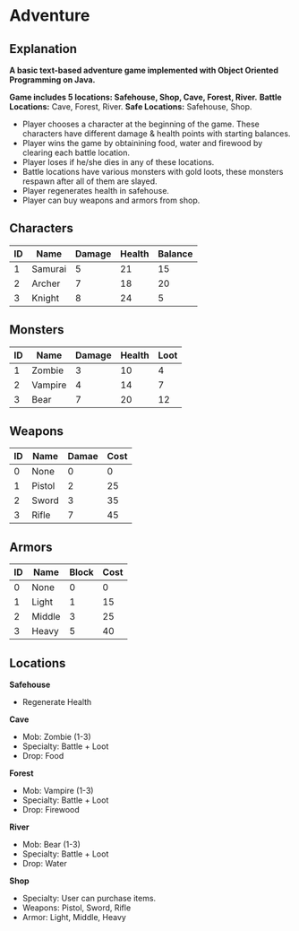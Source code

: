 # Adventure

## Explanation
**A basic text-based adventure game implemented with Object Oriented Programming on Java.**

**Game includes 5 locations: Safehouse, Shop, Cave, Forest, River.**
**Battle Locations:**  Cave, Forest, River.
**Safe Locations:** Safehouse, Shop.

* Player chooses a character at the beginning of the game. These characters have different damage & health points with starting balances.
* Player wins the game by obtainining food, water and firewood by clearing each battle location.
* Player loses if he/she dies in any of these locations.
* Battle locations have various monsters with gold loots, these monsters respawn after all of them are slayed.
* Player regenerates health in safehouse.
* Player can buy weapons and armors from shop.

## Characters

| ID | Name    | Damage | Health | Balance |
|----|---------|--------|--------|---------|
| 1  | Samurai | 5      | 21     | 15      |
| 2  | Archer  | 7      | 18     | 20      |
| 3  | Knight  | 8      | 24     | 5       |

## Monsters

| ID | Name    | Damage | Health | Loot |
|----|---------|--------|--------|------|
| 1  | Zombie  | 3      | 10     | 4    |
| 2  | Vampire | 4      | 14     | 7    |
| 3  | Bear    | 7      | 20     | 12   |

## Weapons

| ID | Name   | Damae | Cost |
|----|--------|-------|------|
| 0  | None   | 0     | 0    |
| 1  | Pistol | 2     | 25   |
| 2  | Sword  | 3     | 35   |
| 3  | Rifle  | 7     | 45   |

## Armors

| ID | Name   | Block | Cost |
|----|--------|-------|------|
| 0  | None   | 0     | 0    |
| 1  | Light  | 1     | 15   |
| 2  | Middle | 3     | 25   |
| 3  | Heavy  | 5     | 40   |

## Locations
**Safehouse**
* Regenerate Health

**Cave**
* Mob: Zombie (1-3)
* Specialty: Battle + Loot
* Drop: Food

**Forest**
* Mob: Vampire (1-3)
* Specialty: Battle + Loot
* Drop: Firewood

**River**
* Mob: Bear (1-3)
* Specialty: Battle + Loot
* Drop: Water

**Shop**
* Specialty: User can purchase items.
* Weapons: Pistol, Sword, Rifle
* Armor: Light, Middle, Heavy

